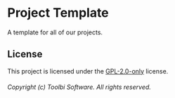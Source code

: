 # Project Template

A template for all of our projects.

## License

This project is licensed under the [GPL-2.0-only](https://github.com/toolbisoftware/project-template/blob/main/LICENSE) license.

###### Copyright (c) Toolbi Software. All rights reserved.
